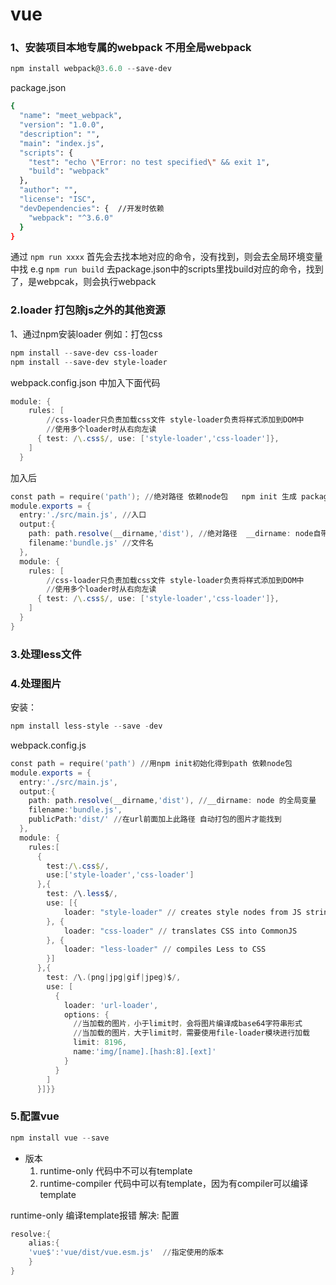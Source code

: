 # vue
### 1、安装项目本地专属的webpack 不用全局webpack

```powershell
npm install webpack@3.6.0 --save-dev
```
package.json 

```bash
{
  "name": "meet_webpack",
  "version": "1.0.0",
  "description": "",
  "main": "index.js",
  "scripts": {
    "test": "echo \"Error: no test specified\" && exit 1",
    "build": "webpack"  
  },
  "author": "",
  "license": "ISC",
  "devDependencies": {  //开发时依赖
    "webpack": "^3.6.0"
  }
}
```
通过 `npm run xxxx` 首先会去找本地对应的命令，没有找到，则会去全局环境变量中找
e.g `npm run build`  去package.json中的scripts里找build对应的命令，找到了，是webpcak，则会执行webpack
### 2.loader 打包除js之外的其他资源
1、通过npm安装loader
例如：打包css
```powershell
npm install --save-dev css-loader 
npm install --save-dev style-loader
```
webpack.config.json 中加入下面代码

```powershell
module: {
    rules: [
        //css-loader只负责加载css文件 style-loader负责将样式添加到DOM中
        //使用多个loader时从右向左读
      { test: /\.css$/, use: ['style-loader','css-loader']},
    ]
  }
```
加入后
```powershell
const path = require('path'); //绝对路径 依赖node包   npm init 生成 package.json
module.exports = {
  entry:'./src/main.js', //入口
  output:{
    path: path.resolve(__dirname,'dist'), //绝对路径  __dirname: node自带的全局变量 第二个参数为要拼接的路径
    filename:'bundle.js' //文件名
  },
  module: {
    rules: [
        //css-loader只负责加载css文件 style-loader负责将样式添加到DOM中
        //使用多个loader时从右向左读
      { test: /\.css$/, use: ['style-loader','css-loader']},
    ]
  }
}
```
### 3.处理less文件
### 4.处理图片
安装：

```powershell
npm install less-style --save -dev
```
webpack.config.js
```powershell
const path = require('path') //用npm init初始化得到path 依赖node包
module.exports = {
  entry:'./src/main.js',
  output:{
    path: path.resolve(__dirname,'dist'), //__dirname: node 的全局变量
    filename:'bundle.js',
    publicPath:'dist/' //在url前面加上此路径 自动打包的图片才能找到
  },
  module: {
    rules:[
      {
        test:/\.css$/,
        use:['style-loader','css-loader']
      },{
        test: /\.less$/,
        use: [{
            loader: "style-loader" // creates style nodes from JS strings
        }, {
            loader: "css-loader" // translates CSS into CommonJS
        }, {
            loader: "less-loader" // compiles Less to CSS
        }]
      },{
        test: /\.(png|jpg|gif|jpeg)$/,
        use: [
          {
            loader: 'url-loader',
            options: {
              //当加载的图片，小于limit时，会将图片编译成base64字符串形式
              //当加载的图片，大于limit时，需要使用file-loader模块进行加载
              limit: 8196,
              name:'img/[name].[hash:8].[ext]'
            }
          }
        ]
      }]}}
```
### 5.配置vue

```powershell
npm install vue --save
```
- 版本  
    1. runtime-only  代码中不可以有template  
    2. runtime-compiler 代码中可以有template，因为有compiler可以编译template

runtime-only 编译template报错
解决: 配置 

```powershell
resolve:{
	alias:{
	'vue$':'vue/dist/vue.esm.js'  //指定使用的版本
	}
}


